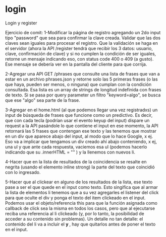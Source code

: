 # login
Login y register

Ejercicio de comit:
1-Modificar la página de registro agregando un 2do input tipo "password" que sea para confirmar la clave creada. Validar que las dos claves sean iguales para procesar el registro. Que la validación se haga en el servidor (ahora la API /register tendrá que recibir los 3 datos: usuario, clave, confirmación de clave) y si no cumplen la condición de ser iguales, retorne un mensaje indicando eso, con status code 400 o 409 (a gusto). Ese mensaje se debería ver en la pantalla del cliente para que corrija.

2-Agregar una API GET /phrases que consulte una lista de frases que van a estar en un archivo phrases.json y retorne solo las 5 primeras frases (o las que haya, pueden ser menos, o ninguna) que cumplan con la condición consultada. Esa lista es un array de strings de longitud indefinida con frases de texto. Si se pasa por query parameter un filtro "keyword=algo", se busca que ese "algo" sea parte de la frase.

3-Agregar en el home.html (al que podemos llegar una vez registradxs) un input de búsqueda de frases que funcione como un predictivo. Es decir, que con cada tecla (podrían usar el evento keyup del input) dispare un request a la API pasándole lo que contiene el input en ese momento, la API retornará las 5 frases que contengan ese texto y las tenemos que mostrar en un div que aparece abajo del input, al modo que lo hace Google, x ej. Eso va a implicar que tengamos un div creado ahí abajo conteniendo, x ej, una ul y que ante cada respuesta, vaciemos esa ul (podemos hacerlo indicando que su .innerHTML = "" ) y la llenemos con nuevos li.

4-Hacer que en la lista de resultados de la coincidencia se resalte en negrita (usando el elemento inline strong) la parte del texto que coincidió con lo ingresado.

5-Hacer que al clickear en alguno de los resultados de la lista, ese texto pase a ser el que quede en el input como texto. Esto singifica que al armar la lista de elementos li tenemos que a su vez agregarles el listener del click para que oculte el div y ponga el texto del item clickeado en el input. Podemos usar el objeto/referencia this para que la función asignada como callback de click sea la misma en todos los casos, pero que al ejecutarse reciba una referencia al li clickeado (y, por lo tanto, la posibilidad de acceder a su contenido sin problemas). Un detalle no tan detalle: el contenido del li va a incluir el <strong>  y </strong>, hay que quitarlos antes de poner el texto en el input.

